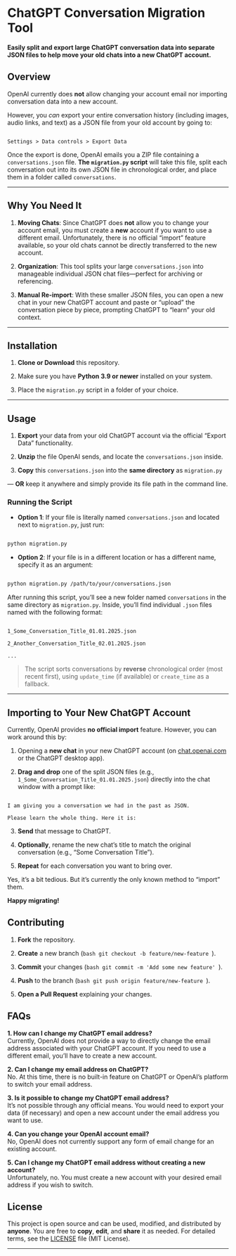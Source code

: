 # ChatGPT Conversation Migration Tool

**Easily split and export large ChatGPT conversation data into separate JSON files to help move your old chats into a new ChatGPT account.**

## Overview

OpenAI currently does **not** allow changing your account email nor importing conversation data into a new account.

However, you _can_ export your entire conversation history (including images, audio links, and text) as a JSON file from your old account by going to:

```

Settings > Data controls > Export Data

```

Once the export is done, OpenAI emails you a ZIP file containing a `conversations.json` file. **The `migration.py` script** will take this file, split each conversation out into its own JSON file in chronological order, and place them in a folder called `conversations`.

---

## Why You Need It

1. **Moving Chats**: Since ChatGPT does **not** allow you to change your account email, you must create a **new** account if you want to use a different email. Unfortunately, there is no official “import” feature available, so your old chats cannot be directly transferred to the new account.

2. **Organization**: This tool splits your large `conversations.json` into manageable individual JSON chat files—perfect for archiving or referencing.

3. **Manual Re-import**: With these smaller JSON files, you can open a new chat in your new ChatGPT account and paste or “upload” the conversation piece by piece, prompting ChatGPT to “learn” your old context.

---

## Installation

1.  **Clone or Download** this repository.

2.  Make sure you have **Python 3.9 or newer** installed on your system.

3.  Place the `migration.py` script in a folder of your choice.

---

## Usage

1.  **Export** your data from your old ChatGPT account via the official “Export Data” functionality.

2.  **Unzip** the file OpenAI sends, and locate the `conversations.json` inside.

3.  **Copy** this `conversations.json` into the **same directory** as `migration.py`

&mdash; **OR** keep it anywhere and simply provide its file path in the command line.

### Running the Script

- **Option 1**: If your file is literally named `conversations.json` and located next to `migration.py`, just run:

```bash

python migration.py

```

- **Option 2**: If your file is in a different location or has a different name, specify it as an argument:

```bash

python migration.py /path/to/your/conversations.json

```

After running this script, you’ll see a new folder named `conversations` in the same directory as `migration.py`. Inside, you’ll find individual `.json` files named with the following format:

```

1_Some_Conversation_Title_01.01.2025.json

2_Another_Conversation_Title_02.01.2025.json

...

```

> The script sorts conversations by **reverse** chronological order (most recent first), using `update_time` (if available) or `create_time` as a fallback.

---

## Importing to Your New ChatGPT Account

Currently, OpenAI provides **no official import** feature. However, you can work around this by:

1. Opening a **new chat** in your new ChatGPT account (on [chat.openai.com](https://chat.openai.com) or the ChatGPT desktop app).

2. **Drag and drop** one of the split JSON files (e.g., `1_Some_Conversation_Title_01.01.2025.json`) directly into the chat window with a prompt like:

```

I am giving you a conversation we had in the past as JSON.

Please learn the whole thing. Here it is:

```

3.  **Send** that message to ChatGPT.

4.  **Optionally**, rename the new chat’s title to match the original conversation (e.g., “Some Conversation Title”).

5.  **Repeat** for each conversation you want to bring over.

Yes, it’s a bit tedious. But it’s currently the only known method to “import” them.

**Happy migrating!**

## Contributing

1.  **Fork** the repository.

2.  **Create** a new branch (`bash git checkout -b feature/new-feature `).

3.  **Commit** your changes (`bash git commit -m 'Add some new feature' `).

4.  **Push** to the branch (`bash git push origin feature/new-feature `).

5.  **Open a Pull Request** explaining your changes.

## FAQs

**1. How can I change my ChatGPT email address?**  
Currently, OpenAI does not provide a way to directly change the email address associated with your ChatGPT account. If you need to use a different email, you’ll have to create a new account.

**2. Can I change my email address on ChatGPT?**  
No. At this time, there is no built-in feature on ChatGPT or OpenAI’s platform to switch your email address.

**3. Is it possible to change my ChatGPT email address?**  
It’s not possible through any official means. You would need to export your data (if necessary) and open a new account under the email address you want to use.

**4. Can you change your OpenAI account email?**  
No, OpenAI does not currently support any form of email change for an existing account.

**5. Can I change my ChatGPT email address without creating a new account?**  
Unfortunately, no. You must create a new account with your desired email address if you wish to switch.

## License

This project is open source and can be used, modified, and distributed by **anyone**. You are free to **copy**, **edit**, and **share** it as needed. For detailed terms, see the [LICENSE](LICENSE) file (MIT License).

---